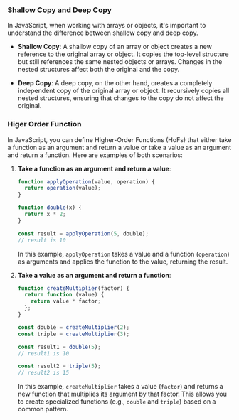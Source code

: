 ### Shallow Copy and Deep Copy

In JavaScript, when working with arrays or objects, it's important to understand the difference between shallow copy and deep copy.

- **Shallow Copy**: A shallow copy of an array or object creates a new reference to the original array or object. It copies the top-level structure but still references the same nested objects or arrays. Changes in the nested structures affect both the original and the copy.

- **Deep Copy**: A deep copy, on the other hand, creates a completely independent copy of the original array or object. It recursively copies all nested structures, ensuring that changes to the copy do not affect the original.

### Higer Order Function

In JavaScript, you can define Higher-Order Functions (HoFs) that either take a function as an argument and return a value or take a value as an argument and return a function. Here are examples of both scenarios:

1. **Take a function as an argument and return a value**:

   ```javascript
   function applyOperation(value, operation) {
     return operation(value);
   }

   function double(x) {
     return x * 2;
   }

   const result = applyOperation(5, double);
   // result is 10
   ```

   In this example, `applyOperation` takes a value and a function (`operation`) as arguments and applies the function to the value, returning the result.

2. **Take a value as an argument and return a function**:

   ```javascript
   function createMultiplier(factor) {
     return function (value) {
       return value * factor;
     };
   }

   const double = createMultiplier(2);
   const triple = createMultiplier(3);

   const result1 = double(5);
   // result1 is 10

   const result2 = triple(5);
   // result2 is 15
   ```

   In this example, `createMultiplier` takes a value (`factor`) and returns a new function that multiplies its argument by that factor. This allows you to create specialized functions (e.g., `double` and `triple`) based on a common pattern.